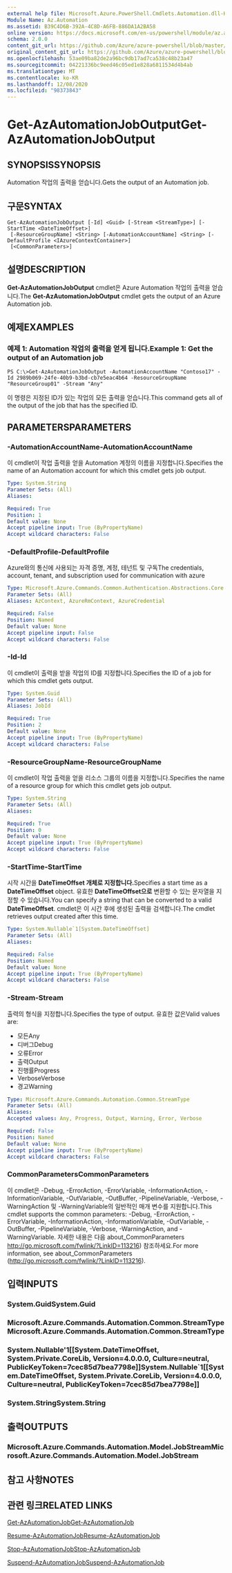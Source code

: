 ```yaml
---
external help file: Microsoft.Azure.PowerShell.Cmdlets.Automation.dll-Help.xml
Module Name: Az.Automation
ms.assetid: B39C4D6B-392A-4C8D-A6FB-886DA1A2BA58
online version: https://docs.microsoft.com/en-us/powershell/module/az.automation/get-azautomationjoboutput
schema: 2.0.0
content_git_url: https://github.com/Azure/azure-powershell/blob/master/src/Automation/Automation/help/Get-AzAutomationJobOutput.md
original_content_git_url: https://github.com/Azure/azure-powershell/blob/master/src/Automation/Automation/help/Get-AzAutomationJobOutput.md
ms.openlocfilehash: 53ae09ba82de2a96bc9db17ad7ca538c48b23a47
ms.sourcegitcommit: 04221336bc9eed46c05ed1e828a6811534d4b4ab
ms.translationtype: MT
ms.contentlocale: ko-KR
ms.lasthandoff: 12/08/2020
ms.locfileid: "98373843"
---
```

# <span data-ttu-id="17cf6-101">Get-AzAutomationJobOutput</span><span class="sxs-lookup"><span data-stu-id="17cf6-101">Get-AzAutomationJobOutput</span></span>

## <span data-ttu-id="17cf6-102">SYNOPSIS</span><span class="sxs-lookup"><span data-stu-id="17cf6-102">SYNOPSIS</span></span>
<span data-ttu-id="17cf6-103">Automation 작업의 출력을 얻습니다.</span><span class="sxs-lookup"><span data-stu-id="17cf6-103">Gets the output of an Automation job.</span></span>

## <span data-ttu-id="17cf6-104">구문</span><span class="sxs-lookup"><span data-stu-id="17cf6-104">SYNTAX</span></span>

```
Get-AzAutomationJobOutput [-Id] <Guid> [-Stream <StreamType>] [-StartTime <DateTimeOffset>]
 [-ResourceGroupName] <String> [-AutomationAccountName] <String> [-DefaultProfile <IAzureContextContainer>]
 [<CommonParameters>]
```

## <span data-ttu-id="17cf6-105">설명</span><span class="sxs-lookup"><span data-stu-id="17cf6-105">DESCRIPTION</span></span>
<span data-ttu-id="17cf6-106">**Get-AzAutomationJobOutput** cmdlet은 Azure Automation 작업의 출력을 얻습니다.</span><span class="sxs-lookup"><span data-stu-id="17cf6-106">The **Get-AzAutomationJobOutput** cmdlet gets the output of an Azure Automation job.</span></span>

## <span data-ttu-id="17cf6-107">예제</span><span class="sxs-lookup"><span data-stu-id="17cf6-107">EXAMPLES</span></span>

### <span data-ttu-id="17cf6-108">예제 1: Automation 작업의 출력을 얻게 됩니다.</span><span class="sxs-lookup"><span data-stu-id="17cf6-108">Example 1: Get the output of an Automation job</span></span>
```
PS C:\>Get-AzAutomationJobOutput -AutomationAccountName "Contoso17" -Id 2989b069-24fe-40b9-b3bd-cb7e5eac4b64 -ResourceGroupName "ResourceGroup01" -Stream "Any"
```

<span data-ttu-id="17cf6-109">이 명령은 지정된 ID가 있는 작업의 모든 출력을 얻습니다.</span><span class="sxs-lookup"><span data-stu-id="17cf6-109">This command gets all of the output of the job that has the specified ID.</span></span>

## <span data-ttu-id="17cf6-110">PARAMETERS</span><span class="sxs-lookup"><span data-stu-id="17cf6-110">PARAMETERS</span></span>

### <span data-ttu-id="17cf6-111">-AutomationAccountName</span><span class="sxs-lookup"><span data-stu-id="17cf6-111">-AutomationAccountName</span></span>
<span data-ttu-id="17cf6-112">이 cmdlet이 작업 출력을 얻을 Automation 계정의 이름을 지정합니다.</span><span class="sxs-lookup"><span data-stu-id="17cf6-112">Specifies the name of an Automation account for which this cmdlet gets job output.</span></span>

```yaml
Type: System.String
Parameter Sets: (All)
Aliases:

Required: True
Position: 1
Default value: None
Accept pipeline input: True (ByPropertyName)
Accept wildcard characters: False
```

### <span data-ttu-id="17cf6-113">-DefaultProfile</span><span class="sxs-lookup"><span data-stu-id="17cf6-113">-DefaultProfile</span></span>
<span data-ttu-id="17cf6-114">Azure와의 통신에 사용되는 자격 증명, 계정, 테넌트 및 구독</span><span class="sxs-lookup"><span data-stu-id="17cf6-114">The credentials, account, tenant, and subscription used for communication with azure</span></span>

```yaml
Type: Microsoft.Azure.Commands.Common.Authentication.Abstractions.Core.IAzureContextContainer
Parameter Sets: (All)
Aliases: AzContext, AzureRmContext, AzureCredential

Required: False
Position: Named
Default value: None
Accept pipeline input: False
Accept wildcard characters: False
```

### <span data-ttu-id="17cf6-115">-Id</span><span class="sxs-lookup"><span data-stu-id="17cf6-115">-Id</span></span>
<span data-ttu-id="17cf6-116">이 cmdlet이 출력을 받을 작업의 ID를 지정합니다.</span><span class="sxs-lookup"><span data-stu-id="17cf6-116">Specifies the ID of a job for which this cmdlet gets output.</span></span>

```yaml
Type: System.Guid
Parameter Sets: (All)
Aliases: JobId

Required: True
Position: 2
Default value: None
Accept pipeline input: True (ByPropertyName)
Accept wildcard characters: False
```

### <span data-ttu-id="17cf6-117">-ResourceGroupName</span><span class="sxs-lookup"><span data-stu-id="17cf6-117">-ResourceGroupName</span></span>
<span data-ttu-id="17cf6-118">이 cmdlet이 작업 출력을 얻을 리소스 그룹의 이름을 지정합니다.</span><span class="sxs-lookup"><span data-stu-id="17cf6-118">Specifies the name of a resource group for which this cmdlet gets job output.</span></span>

```yaml
Type: System.String
Parameter Sets: (All)
Aliases:

Required: True
Position: 0
Default value: None
Accept pipeline input: True (ByPropertyName)
Accept wildcard characters: False
```

### <span data-ttu-id="17cf6-119">-StartTime</span><span class="sxs-lookup"><span data-stu-id="17cf6-119">-StartTime</span></span>
<span data-ttu-id="17cf6-120">시작 시간을 **DateTimeOffset 개체로 지정합니다.**</span><span class="sxs-lookup"><span data-stu-id="17cf6-120">Specifies a start time as a **DateTimeOffset** object.</span></span>
<span data-ttu-id="17cf6-121">유효한 **DateTimeOffset으로** 변환할 수 있는 문자열을 지정할 수 있습니다.</span><span class="sxs-lookup"><span data-stu-id="17cf6-121">You can specify a string that can be converted to a valid **DateTimeOffset**.</span></span>
<span data-ttu-id="17cf6-122">cmdlet은 이 시간 후에 생성된 출력을 검색합니다.</span><span class="sxs-lookup"><span data-stu-id="17cf6-122">The cmdlet retrieves output created after this time.</span></span>

```yaml
Type: System.Nullable`1[System.DateTimeOffset]
Parameter Sets: (All)
Aliases:

Required: False
Position: Named
Default value: None
Accept pipeline input: True (ByPropertyName)
Accept wildcard characters: False
```

### <span data-ttu-id="17cf6-123">-Stream</span><span class="sxs-lookup"><span data-stu-id="17cf6-123">-Stream</span></span>
<span data-ttu-id="17cf6-124">출력의 형식을 지정합니다.</span><span class="sxs-lookup"><span data-stu-id="17cf6-124">Specifies the type of output.</span></span>
<span data-ttu-id="17cf6-125">유효한 값은</span><span class="sxs-lookup"><span data-stu-id="17cf6-125">Valid values are:</span></span> 
- <span data-ttu-id="17cf6-126">모든</span><span class="sxs-lookup"><span data-stu-id="17cf6-126">Any</span></span>
- <span data-ttu-id="17cf6-127">디버그</span><span class="sxs-lookup"><span data-stu-id="17cf6-127">Debug</span></span>
- <span data-ttu-id="17cf6-128">오류</span><span class="sxs-lookup"><span data-stu-id="17cf6-128">Error</span></span>
- <span data-ttu-id="17cf6-129">출력</span><span class="sxs-lookup"><span data-stu-id="17cf6-129">Output</span></span>
- <span data-ttu-id="17cf6-130">진행률</span><span class="sxs-lookup"><span data-stu-id="17cf6-130">Progress</span></span>
- <span data-ttu-id="17cf6-131">Verbose</span><span class="sxs-lookup"><span data-stu-id="17cf6-131">Verbose</span></span>
- <span data-ttu-id="17cf6-132">경고</span><span class="sxs-lookup"><span data-stu-id="17cf6-132">Warning</span></span>

```yaml
Type: Microsoft.Azure.Commands.Automation.Common.StreamType
Parameter Sets: (All)
Aliases:
Accepted values: Any, Progress, Output, Warning, Error, Verbose

Required: False
Position: Named
Default value: None
Accept pipeline input: True (ByPropertyName)
Accept wildcard characters: False
```

### <span data-ttu-id="17cf6-133">CommonParameters</span><span class="sxs-lookup"><span data-stu-id="17cf6-133">CommonParameters</span></span>
<span data-ttu-id="17cf6-134">이 cmdlet은 -Debug, -ErrorAction, -ErrorVariable, -InformationAction, -InformationVariable, -OutVariable, -OutBuffer, -PipelineVariable, -Verbose, -WarningAction 및 -WarningVariable의 일반적인 매개 변수를 지원합니다.</span><span class="sxs-lookup"><span data-stu-id="17cf6-134">This cmdlet supports the common parameters: -Debug, -ErrorAction, -ErrorVariable, -InformationAction, -InformationVariable, -OutVariable, -OutBuffer, -PipelineVariable, -Verbose, -WarningAction, and -WarningVariable.</span></span> <span data-ttu-id="17cf6-135">자세한 내용은 다음 about_CommonParameters http://go.microsoft.com/fwlink/?LinkID=113216) 참조하세요.</span><span class="sxs-lookup"><span data-stu-id="17cf6-135">For more information, see about_CommonParameters (http://go.microsoft.com/fwlink/?LinkID=113216).</span></span>

## <span data-ttu-id="17cf6-136">입력</span><span class="sxs-lookup"><span data-stu-id="17cf6-136">INPUTS</span></span>

### <span data-ttu-id="17cf6-137">System.Guid</span><span class="sxs-lookup"><span data-stu-id="17cf6-137">System.Guid</span></span>

### <span data-ttu-id="17cf6-138">Microsoft.Azure.Commands.Automation.Common.StreamType</span><span class="sxs-lookup"><span data-stu-id="17cf6-138">Microsoft.Azure.Commands.Automation.Common.StreamType</span></span>

### <span data-ttu-id="17cf6-139">System.Nullable'1[[System.DateTimeOffset, System.Private.CoreLib, Version=4.0.0.0, Culture=neutral, PublicKeyToken=7cec85d7bea7798e]]</span><span class="sxs-lookup"><span data-stu-id="17cf6-139">System.Nullable\`1[[System.DateTimeOffset, System.Private.CoreLib, Version=4.0.0.0, Culture=neutral, PublicKeyToken=7cec85d7bea7798e]]</span></span>

### <span data-ttu-id="17cf6-140">System.String</span><span class="sxs-lookup"><span data-stu-id="17cf6-140">System.String</span></span>

## <span data-ttu-id="17cf6-141">출력</span><span class="sxs-lookup"><span data-stu-id="17cf6-141">OUTPUTS</span></span>

### <span data-ttu-id="17cf6-142">Microsoft.Azure.Commands.Automation.Model.JobStream</span><span class="sxs-lookup"><span data-stu-id="17cf6-142">Microsoft.Azure.Commands.Automation.Model.JobStream</span></span>

## <span data-ttu-id="17cf6-143">참고 사항</span><span class="sxs-lookup"><span data-stu-id="17cf6-143">NOTES</span></span>

## <span data-ttu-id="17cf6-144">관련 링크</span><span class="sxs-lookup"><span data-stu-id="17cf6-144">RELATED LINKS</span></span>

[<span data-ttu-id="17cf6-145">Get-AzAutomationJob</span><span class="sxs-lookup"><span data-stu-id="17cf6-145">Get-AzAutomationJob</span></span>](./Get-AzAutomationJob.md)

[<span data-ttu-id="17cf6-146">Resume-AzAutomationJob</span><span class="sxs-lookup"><span data-stu-id="17cf6-146">Resume-AzAutomationJob</span></span>](./Resume-AzAutomationJob.md)

[<span data-ttu-id="17cf6-147">Stop-AzAutomationJob</span><span class="sxs-lookup"><span data-stu-id="17cf6-147">Stop-AzAutomationJob</span></span>](./Stop-AzAutomationJob.md)

[<span data-ttu-id="17cf6-148">Suspend-AzAutomationJob</span><span class="sxs-lookup"><span data-stu-id="17cf6-148">Suspend-AzAutomationJob</span></span>](./Suspend-AzAutomationJob.md)


